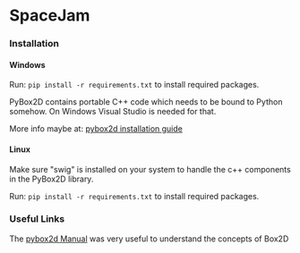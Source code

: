 # SpaceJam

### Installation

#### Windows

Run: `pip install -r requirements.txt` to install required packages.

PyBox2D contains portable C++ code which needs to be bound to Python somehow.
On Windows Visual Studio is needed for that.

More info maybe at: [pybox2d installation guide](https://github.com/pybox2d/pybox2d/blob/master/INSTALL.md)

#### Linux

Make sure "swig" is installed on your system to handle the c++ components in the PyBox2D library.

Run: `pip install -r requirements.txt` to install required packages.

### Useful Links

The [pybox2d Manual](https://github.com/pybox2d/pybox2d/wiki/manual) was very useful to understand the concepts of Box2D
